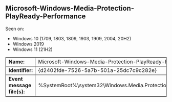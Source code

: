 ## Microsoft-Windows-Media-Protection-PlayReady-Performance

Seen on:
* Windows 10 (1709, 1803, 1809, 1903, 1909, 2004, 20H2)
* Windows 2019
* Windows 11 (21H2)

<table border="1" class="docutils">
  <tbody>
    <tr>
      <td><b>Name:</b></td>
      <td>Microsoft-Windows-Media-Protection-PlayReady-Performance</td>
    </tr>
    <tr>
      <td><b>Identifier:</b></td>
      <td>{d2402fde-7526-5a7b-501a-25dc7c9c282e}</td>
    </tr>
    <tr>
      <td><b>Event message file(s):</b></td>
      <td>%SystemRoot%\system32\Windows.Media.Protection.PlayReady.dll</td>
    </tr>
  </tbody>
</table>

&nbsp;


